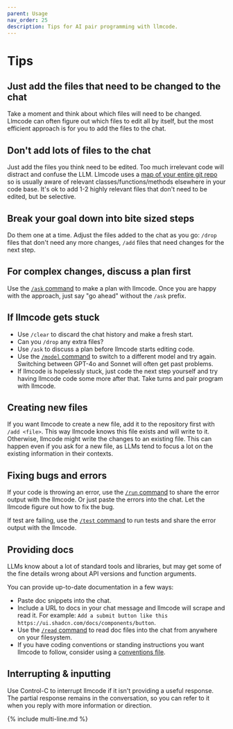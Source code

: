 ```yaml
---
parent: Usage
nav_order: 25
description: Tips for AI pair programming with llmcode.
---
```


# Tips

## Just add the files that need to be changed to the chat

Take a moment and think about which files will need to be changed.
Llmcode can often figure out which files to edit all by itself, but the most efficient approach is for you to add the files to the chat.

## Don't add lots of files to the chat

Just add the files you think need to be edited.
Too much irrelevant code will distract and confuse the LLM.
Llmcode uses a [map of your entire git repo](https://llm.khulnasoft.com/docs/repomap.html)
so is usually aware of relevant classes/functions/methods elsewhere in your code base.
It's ok to add 1-2 highly relevant files that don't need to be edited,
but be selective.

## Break your goal down into bite sized steps

Do them one at a time. 
Adjust the files added to the chat as you go: `/drop` files that don't need any more changes, `/add` files that need changes for the next step.

## For complex changes, discuss a plan first

Use the [`/ask` command](modes.html) to make a plan with llmcode.
Once you are happy with the approach, just say "go ahead" without the `/ask` prefix.

## If llmcode gets stuck

- Use `/clear` to discard the chat history and make a fresh start.
- Can you `/drop` any extra files?
- Use `/ask` to discuss a plan before llmcode starts editing code.
- Use the [`/model` command](commands.html) to switch to a different model and try again. Switching between GPT-4o and Sonnet will often get past problems.
- If llmcode is hopelessly stuck,
just code the next step yourself and try having llmcode code some more after that.
Take turns and pair program with llmcode.

## Creating new files

If you want llmcode to create a new file, add it to the repository first with `/add <file>`.
This way llmcode knows this file exists and will write to it. 
Otherwise, llmcode might write the changes to an existing file.
This can happen even if you ask for a new file, as LLMs tend to focus a lot
on the existing information in their contexts.

## Fixing bugs and errors

If your code is throwing an error, 
use the [`/run` command](commands.html)
to share the error output with the llmcode.
Or just paste the errors into the chat. Let the llmcode figure out how to fix the bug.

If test are failing, use the [`/test` command](lint-test.html)
to run tests and
share the error output with the llmcode.

## Providing docs

LLMs know about a lot of standard tools and libraries, but may get some of the fine details wrong about API versions and function arguments.

You can provide up-to-date documentation in a few ways:

- Paste doc snippets into the chat.
- Include a URL to docs in your chat message
and llmcode will scrape and read it. For example: `Add a submit button like this https://ui.shadcn.com/docs/components/button`. 
- Use the [`/read` command](commands.html) to read doc files into the chat from anywhere on your filesystem.
- If you have coding conventions or standing instructions you want llmcode to follow, consider using a [conventions file](conventions.html).

## Interrupting & inputting

Use Control-C to interrupt llmcode if it isn't providing a useful response. The partial response remains in the conversation, so you can refer to it when you reply with more information or direction.

{% include multi-line.md %}


